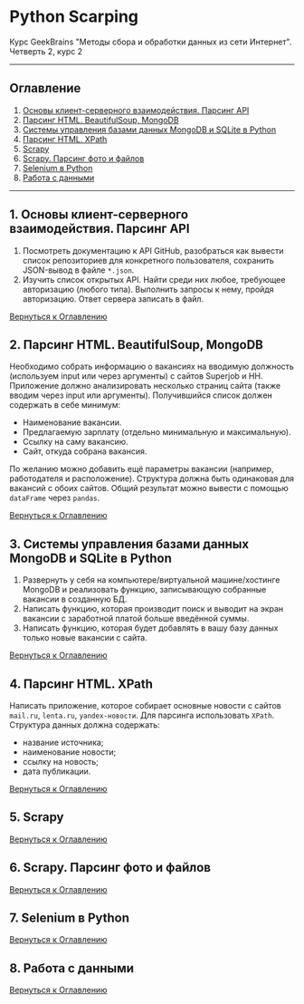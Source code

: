 # Python Scarping
Курс GeekBrains "Методы сбора и обработки данных из сети Интернет". Четверть 2, курс 2
___
## Оглавление<a class="anchor" id="contents"></a>

1. [Основы клиент-серверного взаимодействия\. Парсинг API](#lesson_1)
2. [Парсинг HTML\. BeautifulSoup, MongoDB](#lesson_2)
3. [Системы управления базами данных MongoDB и SQLite в Python](#lesson_3)
4. [Парсинг HTML\. XPath](#lesson_4)
5. [Scrapy](#lesson_5)
6. [Scrapy\. Парсинг фото и файлов](#lesson_6)
7. [Selenium в Python](#lesson_7)
8. [Работа с данными](#lesson_8)
____
## 1\. Основы клиент-серверного взаимодействия\. Парсинг API<a class="anchor" id="lesson_1"></a>
1. Посмотреть документацию к API GitHub, разобраться как вывести список репозиториев для конкретного пользователя, сохранить JSON-вывод в файле `*.json`.
2. Изучить список открытых API. Найти среди них любое, требующее авторизацию (любого типа). Выполнить запросы к нему, пройдя авторизацию. Ответ сервера записать в файл.

[Вернуться к Оглавлению](#contents)

## 2\. Парсинг HTML\. BeautifulSoup, MongoDB<a class="anchor" id="lesson_2"></a>
Необходимо собрать информацию о вакансиях на вводимую должность (используем input или через аргументы) с сайтов Superjob и HH. Приложение должно анализировать несколько страниц сайта (также вводим через input или аргументы). Получившийся список должен содержать в себе минимум:
- Наименование вакансии.
- Предлагаемую зарплату (отдельно минимальную и максимальную).
- Ссылку на саму вакансию.
- Сайт, откуда собрана вакансия.

По желанию можно добавить ещё параметры вакансии (например, работодателя и расположение). Структура должна быть одинаковая для вакансий с обоих сайтов. Общий результат можно вывести с помощью `dataFrame` через `pandas`.

[Вернуться к Оглавлению](#contents)

## 3\. Системы управления базами данных MongoDB и SQLite в Python<a class="anchor" id="lesson_3"></a>
1. Развернуть у себя на компьютере/виртуальной машине/хостинге MongoDB и реализовать функцию, записывающую собранные вакансии в созданную БД.
2. Написать функцию, которая производит поиск и выводит на экран вакансии с заработной платой больше введённой суммы.
3. Написать функцию, которая будет добавлять в вашу базу данных только новые вакансии с сайта.

[Вернуться к Оглавлению](#contents)

## 4\. Парсинг HTML\. XPath<a class="anchor" id="lesson_4"></a>
Написать приложение, которое собирает основные новости с сайтов `mail.ru`, `lenta.ru`, `yandex-новости`. Для парсинга использовать `XPath`. Структура данных должна содержать:
- название источника;
- наименование новости;
- ссылку на новость;
- дата публикации.

[Вернуться к Оглавлению](#contents)

## 5\. Scrapy<a class="anchor" id="lesson_5"></a>

[Вернуться к Оглавлению](#contents)

## 6\. Scrapy\. Парсинг фото и файлов<a class="anchor" id="lesson_6"></a>

[Вернуться к Оглавлению](#contents)

## 7\. Selenium в Python<a class="anchor" id="lesson_7"></a>

[Вернуться к Оглавлению](#contents)

## 8\. Работа с данными<a class="anchor" id="lesson_8"></a>

[Вернуться к Оглавлению](#contents)
